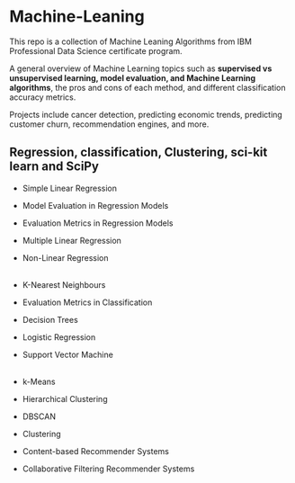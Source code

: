 # Machine-Leaning

This repo is a collection of Machine Leaning Algorithms from IBM Professional Data Science certificate program. <br>

A general overview of Machine Learning topics such as **supervised vs unsupervised learning,  model evaluation, and Machine Learning algorithms**, the pros and cons of each method, and different classification accuracy metrics.<br>

Projects include cancer detection, predicting economic trends, predicting customer churn, recommendation engines, and more.<br>

## Regression, classification, Clustering, sci-kit learn and SciPy <br>

- Simple Linear Regression <br>
- Model Evaluation in Regression Models <br>
- Evaluation Metrics in Regression Models <br> 
- Multiple Linear Regression <br>
- Non-Linear Regression <br><br>

- K-Nearest Neighbours <br>
- Evaluation Metrics in Classification <br>
- Decision Trees <br>
- Logistic Regression<br>
- Support Vector Machine <br><br>

- k-Means <br>
- Hierarchical Clustering <br>
- DBSCAN <br>
- Clustering <br>
- Content-based Recommender Systems <br>
- Collaborative Filtering Recommender Systems <br>
